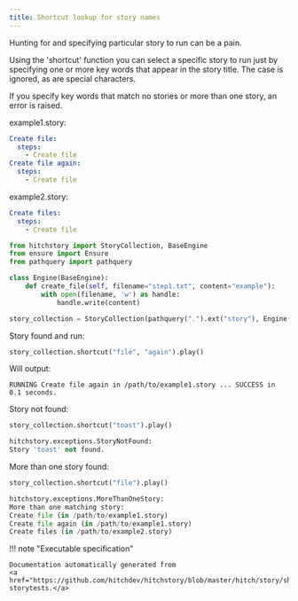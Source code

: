 ```yaml
---
title: Shortcut lookup for story names
---
```




Hunting for and specifying particular story to run can be a pain.

Using the 'shortcut' function you can select a specific story
to run just by specifying one or more key words that appear in
the story title. The case is ignored, as are special characters.

If you specify key words that match no stories or more than one
story, an error is raised.






example1.story:

```yaml
Create file:
  steps:
    - Create file
Create file again:
  steps:
    - Create file

```


example2.story:

```yaml
Create files:
  steps:
    - Create file

```








```python
from hitchstory import StoryCollection, BaseEngine
from ensure import Ensure
from pathquery import pathquery

class Engine(BaseEngine):
    def create_file(self, filename="step1.txt", content="example"):
        with open(filename, 'w') as handle:
            handle.write(content)

story_collection = StoryCollection(pathquery(".").ext("story"), Engine())

```




Story found and run:




```python
story_collection.shortcut("file", "again").play()

```

Will output:
```
RUNNING Create file again in /path/to/example1.story ... SUCCESS in 0.1 seconds.
```






Story not found:




```python
story_collection.shortcut("toast").play()
```


```python
hitchstory.exceptions.StoryNotFound:
Story 'toast' not found.
```






More than one story found:




```python
story_collection.shortcut("file").play()
```


```python
hitchstory.exceptions.MoreThanOneStory:
More than one matching story:
Create file (in /path/to/example1.story)
Create file again (in /path/to/example1.story)
Create files (in /path/to/example2.story)
```











!!! note "Executable specification"

    Documentation automatically generated from 
    <a href="https://github.com/hitchdev/hitchstory/blob/master/hitch/story/shortcut.story">shortcut.story
    storytests.</a>

